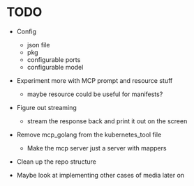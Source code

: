 # TODO

- Config
  - json file
  - pkg
  - configurable ports
  - configurable model

- Experiment more with MCP prompt and resource stuff
  - maybe resource could be useful for manifests?

- Figure out streaming
  - stream the response back and print it out on the screen

- Remove mcp_golang from the kubernetes_tool file
  - Make the mcp server just a server with mappers

- Clean up the repo structure

- Maybe look at implementing other cases of media later on